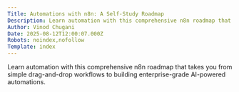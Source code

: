 ```yaml
---
Title: Automations with n8n: A Self-Study Roadmap
Description: Learn automation with this comprehensive n8n roadmap that takes you from simple drag-and-drop workflows to building enterprise-grade AI-powered automations....
Author: Vinod Chugani
Date: 2025-08-12T12:00:07.000Z
Robots: noindex,nofollow
Template: index
---
```

Learn automation with this comprehensive n8n roadmap that takes you from simple drag-and-drop workflows to building enterprise-grade AI-powered automations.